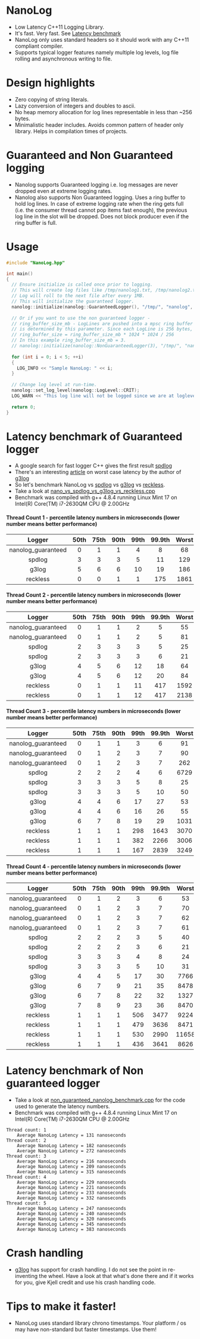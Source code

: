 # NanoLog
* Low Latency C++11 Logging Library. 
* It's fast. Very fast. See [Latency benchmark](#latency-benchmark-of-guaranteed-logger)
* NanoLog only uses standard headers so it should work with any C++11 compliant compiler.
* Supports typical logger features namely multiple log levels, log file rolling and asynchronous writing to file.

# Design highlights
* Zero copying of string literals.
* Lazy conversion of integers and doubles to ascii. 
* No heap memory allocation for log lines representable in less than ~256 bytes.
* Minimalistic header includes. Avoids common pattern of header only library. Helps in compilation times of projects.

# Guaranteed and Non Guaranteed logging
* Nanolog supports Guaranteed logging i.e. log messages are never dropped even at extreme logging rates.
* Nanolog also supports Non Guaranteed logging. Uses a ring buffer to hold log lines. In case of extreme logging rate when the ring gets full (i.e. the consumer thread cannot pop items fast enough), the previous log line in the slot will be dropped. Does not block producer even if the ring buffer is full.

# Usage
```c++
#include "NanoLog.hpp"

int main()
{
  // Ensure initialize is called once prior to logging.
  // This will create log files like /tmp/nanolog1.txt, /tmp/nanolog2.txt etc.
  // Log will roll to the next file after every 1MB.
  // This will initialize the guaranteed logger.
  nanolog::initialize(nanolog::GuaranteedLogger(), "/tmp/", "nanolog", 1);
  
  // Or if you want to use the non guaranteed logger -
  // ring_buffer_size_mb - LogLines are pushed into a mpsc ring buffer whose size
  // is determined by this parameter. Since each LogLine is 256 bytes,
  // ring_buffer_size = ring_buffer_size_mb * 1024 * 1024 / 256
  // In this example ring_buffer_size_mb = 3.
  // nanolog::initialize(nanolog::NonGuaranteedLogger(3), "/tmp/", "nanolog", 1);
  
  for (int i = 0; i < 5; ++i)
  {
    LOG_INFO << "Sample NanoLog: " << i;
  }
  
  // Change log level at run-time.
  nanolog::set_log_level(nanolog::LogLevel::CRIT);
  LOG_WARN << "This log line will not be logged since we are at loglevel = CRIT";
  
  return 0;
}
```
# Latency benchmark of Guaranteed logger
* A google search for fast logger C++ gives the first result [spdlog](https://github.com/gabime/spdlog)
* There's an interesting [article](https://kjellkod.wordpress.com/2015/06/30/the-worlds-fastest-logger-vs-g3log/) on worst case latency by the author of [g3log](https://github.com/KjellKod/g3log)
* So let's benchmark NanoLog vs [spdlog](https://github.com/gabime/spdlog) vs [g3log](https://github.com/KjellKod/g3log) vs [reckless](https://github.com/mattiasflodin/reckless).
* Take a look at [nano_vs_spdlog_vs_g3log_vs_reckless.cpp](https://github.com/Iyengar111/NanoLog/blob/master/nano_vs_spdlog_vs_g3log_vs_reckless.cpp)
* Benchmark was compiled with g++ 4.8.4 running Linux Mint 17 on Intel(R) Core(TM) i7-2630QM CPU @ 2.00GHz


#### Thread Count 1 - percentile latency numbers in microseconds (lower number means better performance)

|Logger|     50th|     75th|     90th|     99th|   99.9th|    Worst|  Average|
|:-------:|:-------:|:-----:|:----------:|:------:|:------:|:------:|:------:|
|nanolog_guaranteed      |  0|        1|        1|        4|        8|       68| 0.347930|
|spdlog|3|        3|        3|        5|       11|      129| 2.588590|
|g3log|     5|        6|        6|       10|       19|      186| 5.206230|
|reckless|  0|        0|        1|        1|      175|     1861| 1.829760|

#### Thread Count 2 - percentile latency numbers in microseconds (lower number means better performance)

|Logger|     50th|     75th|     90th|     99th|   99.9th|    Worst|  Average|
|:-------:|:-------:|:-----:|:----------:|:------:|:------:|:------:|:------:|
|nanolog_guaranteed|        0|        1|        1|        2|        5|       55| 0.457240|
|nanolog_guaranteed|        0|        1|        1|        2|        5|       81| 0.459090|
|spdlog|        2|        3|        3|        3|        5|       25| 2.449580|
|spdlog|        2|        3|        3|        3|        6|       21| 2.457150|
|g3log|        4|        5|        6|       12|       18|       64| 4.574850|
|g3log|        4|        5|        6|       12|       20|       84| 4.586590|
|reckless|        0|        1|        1|       11|      417|     1592| 4.412750|
|reckless|        0|        1|        1|       12|      417|     2138| 4.427810|


#### Thread Count 3 - percentile latency numbers in microseconds (lower number means better performance)

|Logger|     50th|     75th|     90th|     99th|   99.9th|    Worst|  Average|
|:-------:|:-------:|:-----:|:----------:|:------:|:------:|:------:|:------:|
|nanolog_guaranteed|        0|        1|        1|        3|        6|       91| 0.450700|
|nanolog_guaranteed|        0|        1|        2|        3|        7|       90| 0.676050|
|nanolog_guaranteed|        0|        1|        2|        3|        7|      262| 0.680430|
|spdlog|        2|        2|        2|        4|        6|     6729| 1.803570|
|spdlog|        3|        3|        3|        5|        8|       25| 2.679420|
|spdlog|        3|        3|        3|        5|       10|       50| 2.685230|
|g3log|        4|        4|        6|       17|       27|       53| 4.385530|
|g3log|        4|        4|        6|       16|       26|       55| 4.435680|
|g3log|        6|        7|        8|       19|       29|     1031| 5.896250|
|reckless|        1|        1|        1|      298|     1643|     3070|11.208420|
|reckless|        1|        1|        1|      382|     2266|     3006|12.310360|
|reckless|        1|        1|        1|      167|     2839|     3249|12.754520|


#### Thread Count 4 - percentile latency numbers in microseconds (lower number means better performance)
|Logger|     50th|     75th|     90th|     99th|   99.9th|    Worst|  Average|
|:-------:|:-------:|:-----:|:----------:|:------:|:------:|:------:|:------:|
|nanolog_guaranteed|        0|        1|        2|        3|        6|       53| 0.582140|
|nanolog_guaranteed|        0|        1|        2|        3|        7|       70| 0.608980|
|nanolog_guaranteed|        0|        1|        2|        3|        7|       62| 0.803630|
|nanolog_guaranteed|        0|        1|        2|        3|        7|       61| 0.797270|
|spdlog|        2|        2|        2|        3|        5|       40| 1.767930|
|spdlog|        2|        2|        2|        3|        6|       21| 1.768640|
|spdlog|        3|        3|        3|        4|        8|       24| 2.676170|
|spdlog|        3|        3|        3|        5|       10|       31| 2.698580|
|g3log|        4|        4|        5|       17|       30|     7766| 4.620760|
|g3log|        6|        7|        9|       21|       35|     8478| 6.368940|
|g3log|        6|        7|        8|       22|       32|     1327| 7.023880|
|g3log|        7|        8|        9|       23|       36|     8470| 7.831750|
|reckless|        1|        1|        1|      506|     3477|     9224|18.959310|
|reckless|        1|        1|        1|      479|     3636|     8471|19.181160|
|reckless|        1|        1|        1|      530|     2990|    11658|19.245110|
|reckless|        1|        1|        1|      436|     3641|     8626|19.342780|



# Latency benchmark of Non guaranteed logger
* Take a look at [non_guaranteed_nanolog_benchmark.cpp](https://github.com/Iyengar111/NanoLog/blob/master/non_guaranteed_nanolog_benchmark.cpp) for the code used to generate the latency numbers.
* Benchmark was compiled with g++ 4.8.4 running Linux Mint 17 on Intel(R) Core(TM) i7-2630QM CPU @ 2.00GHz
```
Thread count: 1
	Average NanoLog Latency = 131 nanoseconds
Thread count: 2
	Average NanoLog Latency = 182 nanoseconds
	Average NanoLog Latency = 272 nanoseconds
Thread count: 3
	Average NanoLog Latency = 216 nanoseconds
	Average NanoLog Latency = 209 nanoseconds
	Average NanoLog Latency = 315 nanoseconds
Thread count: 4
	Average NanoLog Latency = 229 nanoseconds
	Average NanoLog Latency = 221 nanoseconds
	Average NanoLog Latency = 233 nanoseconds
	Average NanoLog Latency = 332 nanoseconds
Thread count: 5
	Average NanoLog Latency = 247 nanoseconds
	Average NanoLog Latency = 240 nanoseconds
	Average NanoLog Latency = 320 nanoseconds
	Average NanoLog Latency = 345 nanoseconds
	Average NanoLog Latency = 383 nanoseconds
```
# Crash handling
* [g3log](https://github.com/KjellKod/g3log) has support for crash handling. I do not see the point in re-inventing the wheel. Have a look at that what's done there and if it works for you, give Kjell credit and use his crash handling code.

# Tips to make it faster!
* NanoLog uses standard library chrono timestamps. Your platform / os may have non-standard but faster timestamps. Use them!
